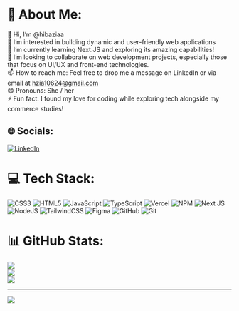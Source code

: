# 💫 About Me:
👋 Hi, I’m @hibaziaa<br>👀 I’m interested in building dynamic and user-friendly web applications<br>🌱 I’m currently learning Next.JS and exploring its amazing capabilities!<br>💞️ I’m looking to collaborate on web development projects, especially those that focus on UI/UX and front-end technologies.<br>📫 How to reach me: Feel free to drop me a message on LinkedIn or via email at hzia10624@gmail.com<br>😄 Pronouns: She / her<br>⚡ Fun fact: I found my love for coding while exploring tech alongside my commerce studies!


## 🌐 Socials:
[![LinkedIn](https://img.shields.io/badge/LinkedIn-%230077B5.svg?logo=linkedin&logoColor=white)](https://linkedin.com/in/hiba-zia-a3a6892b7) 

# 💻 Tech Stack:
![CSS3](https://img.shields.io/badge/css3-%231572B6.svg?style=for-the-badge&logo=css3&logoColor=white) ![HTML5](https://img.shields.io/badge/html5-%23E34F26.svg?style=for-the-badge&logo=html5&logoColor=white) ![JavaScript](https://img.shields.io/badge/javascript-%23323330.svg?style=for-the-badge&logo=javascript&logoColor=%23F7DF1E) ![TypeScript](https://img.shields.io/badge/typescript-%23007ACC.svg?style=for-the-badge&logo=typescript&logoColor=white) ![Vercel](https://img.shields.io/badge/vercel-%23000000.svg?style=for-the-badge&logo=vercel&logoColor=white) ![NPM](https://img.shields.io/badge/NPM-%23CB3837.svg?style=for-the-badge&logo=npm&logoColor=white) ![Next JS](https://img.shields.io/badge/Next-black?style=for-the-badge&logo=next.js&logoColor=white) ![NodeJS](https://img.shields.io/badge/node.js-6DA55F?style=for-the-badge&logo=node.js&logoColor=white) ![TailwindCSS](https://img.shields.io/badge/tailwindcss-%2338B2AC.svg?style=for-the-badge&logo=tailwind-css&logoColor=white) ![Figma](https://img.shields.io/badge/figma-%23F24E1E.svg?style=for-the-badge&logo=figma&logoColor=white) ![GitHub](https://img.shields.io/badge/github-%23121011.svg?style=for-the-badge&logo=github&logoColor=white) ![Git](https://img.shields.io/badge/git-%23F05033.svg?style=for-the-badge&logo=git&logoColor=white)
# 📊 GitHub Stats:
![](https://github-readme-stats.vercel.app/api?username=hibaziaa&theme=radical&hide_border=false&include_all_commits=false&count_private=false)<br/>
![](https://github-readme-streak-stats.herokuapp.com/?user=hibaziaa&theme=radical&hide_border=false)<br/>
![](https://github-readme-stats.vercel.app/api/top-langs/?username=hibaziaa&theme=radical&hide_border=false&include_all_commits=false&count_private=false&layout=compact)

---
[![](https://visitcount.itsvg.in/api?id=hibaziaa&icon=5&color=5)](https://visitcount.itsvg.in)

